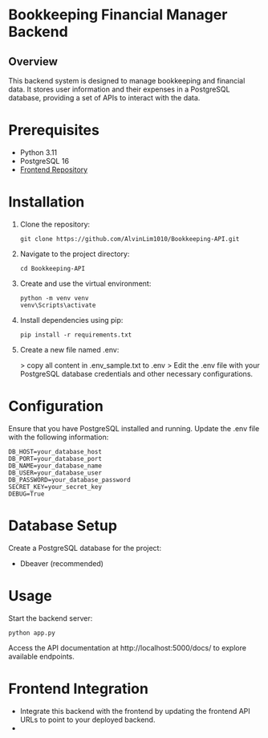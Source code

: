 # Bookkeeping Financial Manager Backend
## Overview
This backend system is designed to manage bookkeeping and financial data. It stores user information and their expenses in a PostgreSQL database, providing a set of APIs to interact with the data.

# Prerequisites
- Python 3.11
- PostgreSQL 16
- [Frontend Repository](https://github.com/AlvinLim1010/Bookkeeping-frontend)

# Installation
1. Clone the repository:
   ```
   git clone https://github.com/AlvinLim1010/Bookkeeping-API.git
   ```

2. Navigate to the project directory:
   ```
   cd Bookkeeping-API
   ```

3. Create and use the virtual environment:
   ```
   python -m venv venv
   venv\Scripts\activate
   ```
   
4. Install dependencies using pip:
   ```
   pip install -r requirements.txt
   ```

5. Create a new file named .env:
   <dl>
    <dt></dt>
    > copy all content in .env_sample.txt to .env   
    >  Edit the .env file with your PostgreSQL database credentials and other necessary configurations.  
    </dl>

# Configuration
Ensure that you have PostgreSQL installed and running. Update the .env file with the following information:
  ```
  DB_HOST=your_database_host
  DB_PORT=your_database_port
  DB_NAME=your_database_name
  DB_USER=your_database_user
  DB_PASSWORD=your_database_password
  SECRET_KEY=your_secret_key
  DEBUG=True
  ```

# Database Setup
Create a PostgreSQL database for the project:
- Dbeaver (recommended)
  
# Usage
Start the backend server:
```
python app.py
```

Access the API documentation at http://localhost:5000/docs/ to explore available endpoints.

# Frontend Integration
- Integrate this backend with the frontend by updating the frontend API URLs to point to your deployed backend.
- 
